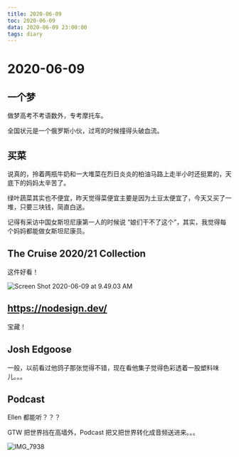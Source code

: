 ```yaml
---
title: 2020-06-09
toc: 2020-06-09
data: 2020-06-09 23:00:00
tags: diary
---
```



# 2020-06-09

## 一个梦

做梦高考不考语数外，专考摩托车。

全国状元是一个俄罗斯小伙，过弯的时候撞得头破血流。

## 买菜

说真的，拎着两瓶牛奶和一大堆菜在烈日炎炎的柏油马路上走半小时还挺累的，天底下的妈妈太辛苦了。

绿叶蔬菜其实也不便宜，昨天觉得菜便宜主要是因为土豆太便宜了，今天又买了一堆，只要三块钱，简直白送。

记得有采访中国女斯坦尼康第一人的时候说 “娘们干不了这个”，其实，我觉得每个妈妈都能做女斯坦尼康员。

## The Cruise 2020/21 Collection

这件好看！

![Screen Shot 2020-06-09 at 9.49.03 AM](https://tva1.sinaimg.cn/large/007S8ZIlgy1gflsqy9hs4j31580nsdvx.jpg)

## https://nodesign.dev/

宝藏！

## Josh Edgoose

一般，以前看过他鸽子那张觉得不错，现在看他集子觉得色彩透着一股塑料味儿。。。

## Podcast

Ellen 都能听？？？

GTW 把世界挡在高墙外，Podcast 把又把世界转化成音频送进来。。。

![IMG_7938](https://tva1.sinaimg.cn/large/007S8ZIlgy1gfmftuwrb3j30u01hc1ky.jpg)

